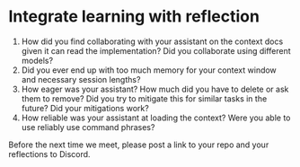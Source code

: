 # Integrate learning with reflection

1. How did you find collaborating with your assistant on the context docs given it can read the implementation? Did you collaborate using different models?
2. Did you ever end up with too much memory for your context window and necessary session lengths?
3. How eager was your assistant? How much did you have to delete or ask them to remove? Did you try to mitigate this for similar tasks in the future? Did your mitigations work?
4. How reliable was your assistant at loading the context? Were you able to use reliably use command phrases?

Before the next time we meet, please post a link to your repo and your reflections to Discord.
